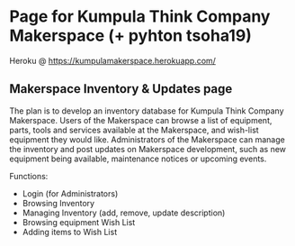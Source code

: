 # Page for Kumpula Think Company Makerspace (+ pyhton tsoha19)

Heroku @ https://kumpulamakerspace.herokuapp.com/

## Makerspace Inventory & Updates page
The plan is to develop an inventory database for Kumpula Think Company Makerspace. Users of the Makerspace can browse a list of equipment, parts, tools and services available at the Makerspace, and wish-list equipment they would like. Administrators of the Makerspace can manage the inventory and post updates on Makerspace development, such as new equipment being available, maintenance notices or upcoming events.

Functions:
* Login (for Administrators)
* Browsing Inventory
* Managing Inventory (add, remove, update description)
* Browsing equipment Wish List
* Adding items to Wish List
